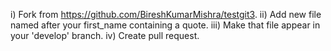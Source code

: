 i) Fork from https://github.com/BireshKumarMishra/testgit3.
ii) Add new file named after your first_name containing a quote.
iii) Make that file appear in your 'develop' branch.
iv) Create pull request.
